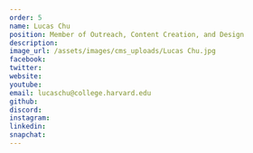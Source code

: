 ```yaml
---
order: 5
name: Lucas Chu
position: Member of Outreach, Content Creation, and Design
description: 
image_url: /assets/images/cms_uploads/Lucas Chu.jpg
facebook: 
twitter: 
website: 
youtube: 
email: lucaschu@college.harvard.edu
github: 
discord: 
instagram: 
linkedin: 
snapchat: 
---
```

